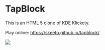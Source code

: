 # TapBlock

This is an HTML 5 clone of KDE Klickety.

Play online: <https://skeeto.github.io/tapblock/>

![](https://i.imgur.com/9BIVc1o.png)
